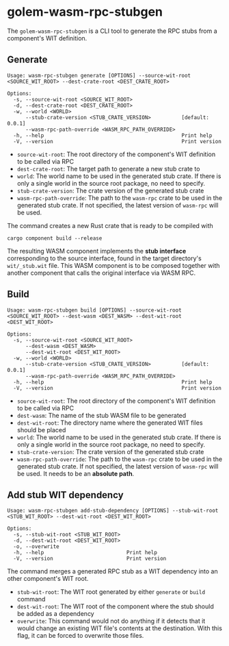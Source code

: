 # golem-wasm-rpc-stubgen

The `golem-wasm-rpc-stubgen` is a CLI tool to generate the RPC stubs from a component's WIT definition.

## Generate

```shell
Usage: wasm-rpc-stubgen generate [OPTIONS] --source-wit-root <SOURCE_WIT_ROOT> --dest-crate-root <DEST_CRATE_ROOT>

Options:
  -s, --source-wit-root <SOURCE_WIT_ROOT>                
  -d, --dest-crate-root <DEST_CRATE_ROOT>                
  -w, --world <WORLD>                                    
      --stub-crate-version <STUB_CRATE_VERSION>          [default: 0.0.1]
      --wasm-rpc-path-override <WASM_RPC_PATH_OVERRIDE>  
  -h, --help                                             Print help
  -V, --version                                          Print version
```

- `source-wit-root`: The root directory of the component's WIT definition to be called via RPC
- `dest-crate-root`: The target path to generate a new stub crate to
- `world`: The world name to be used in the generated stub crate. If there is only a single world in the source root
  package, no need to specify.
- `stub-crate-version`: The crate version of the generated stub crate
- `wasm-rpc-path-override`: The path to the `wasm-rpc` crate to be used in the generated stub crate. If not specified,
  the latest version of `wasm-rpc` will be used.

The command creates a new Rust crate that is ready to be compiled with

```shell
cargo component build --release
```

The resulting WASM component implements the **stub interface** corresponding to the source interface, found in the
target directory's
`wit/_stub.wit` file. This WASM component is to be composed together with another component that calls the original
interface via WASM RPC.

## Build

```
Usage: wasm-rpc-stubgen build [OPTIONS] --source-wit-root <SOURCE_WIT_ROOT> --dest-wasm <DEST_WASM> --dest-wit-root <DEST_WIT_ROOT>

Options:
  -s, --source-wit-root <SOURCE_WIT_ROOT>                
      --dest-wasm <DEST_WASM>                            
      --dest-wit-root <DEST_WIT_ROOT>                    
  -w, --world <WORLD>                                    
      --stub-crate-version <STUB_CRATE_VERSION>          [default: 0.0.1]
      --wasm-rpc-path-override <WASM_RPC_PATH_OVERRIDE>  
  -h, --help                                             Print help
  -V, --version                                          Print version
```

- `source-wit-root`: The root directory of the component's WIT definition to be called via RPC
- `dest-wasm`: The name of the stub WASM file to be generated
- `dest-wit-root`: The directory name where the generated WIT files should be placed
- `world`: The world name to be used in the generated stub crate. If there is only a single world in the source root
  package, no need to specify.
- `stub-crate-version`: The crate version of the generated stub crate
- `wasm-rpc-path-override`: The path to the `wasm-rpc` crate to be used in the generated stub crate. If not specified,
  the latest version of `wasm-rpc` will be used. It needs to be an **absolute path**.

## Add stub WIT dependency

```shell
Usage: wasm-rpc-stubgen add-stub-dependency [OPTIONS] --stub-wit-root <STUB_WIT_ROOT> --dest-wit-root <DEST_WIT_ROOT>

Options:
  -s, --stub-wit-root <STUB_WIT_ROOT>  
  -d, --dest-wit-root <DEST_WIT_ROOT>  
  -o, --overwrite                      
  -h, --help                           Print help
  -V, --version                        Print version
```

The command merges a generated RPC stub as a WIT dependency into an other component's WIT root.

- `stub-wit-root`: The WIT root generated by either `generate` or `build` command
- `dest-wit-root`: The WIT root of the component where the stub should be added as a dependency
- `overwrite`: This command would not do anything if it detects that it would change an existing WIT file's contents at
  the destination. With this flag, it can be forced to overwrite those files.